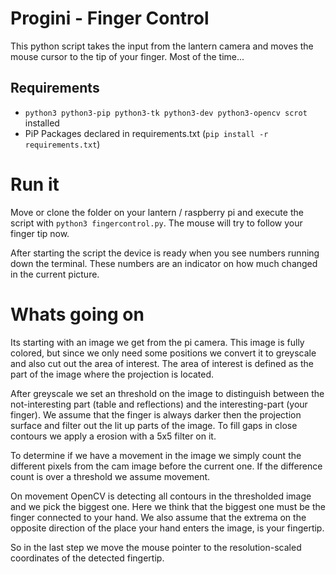 # Progini - Finger Control

This python script takes the input from the lantern camera and moves the mouse cursor to the tip of your finger.
Most of the time...

## Requirements

* `python3 python3-pip python3-tk python3-dev python3-opencv scrot` installed
* PiP Packages declared in requirements.txt (`pip install -r requirements.txt`)

# Run it

Move or clone the folder on your lantern / raspberry pi and execute the script with `python3 fingercontrol.py`.
The mouse will try to follow your finger tip now.

After starting the script the device is ready when you see numbers running down the terminal.
These numbers are an indicator on how much changed in the current picture.

# Whats going on

Its starting with an image we get from the pi camera.
This image is fully colored, but since we only need some positions we convert it to greyscale and also cut out the area of interest.
The area of interest is defined as the part of the image where the projection is located.

After greyscale we set an threshold on the image to distinguish between the not-interesting part (table and reflections) and the interesting-part (your finger).
We assume that the finger is always darker then the projection surface and filter out the lit up parts of the image.
To fill gaps in close contours we apply a erosion with a 5x5 filter on it.

To determine if we have a movement in the image we simply count the different pixels from the cam image before the current one.
If the difference count is over a threshold we assume movement.

On movement OpenCV is detecting all contours in the thresholded image and we pick the biggest one.
Here we think that the biggest one must be the finger connected to your hand.
We also assume that the extrema on the opposite direction of the place your hand enters the image, is your fingertip.

So in the last step we move the mouse pointer to the resolution-scaled coordinates of the detected fingertip.
